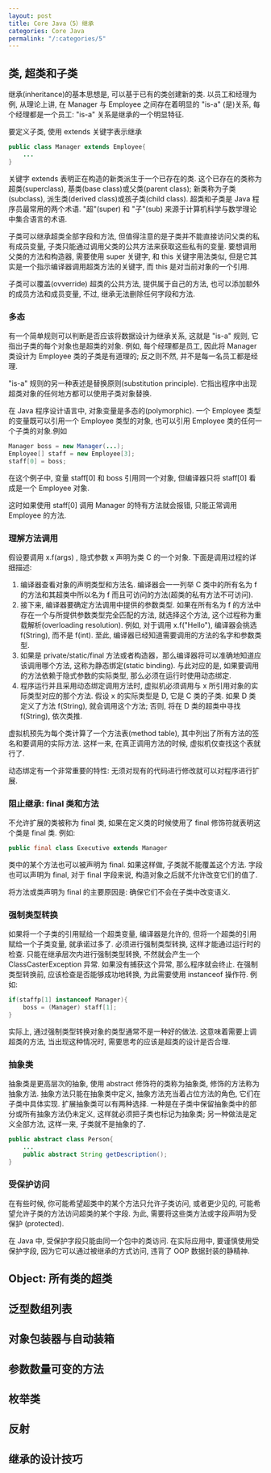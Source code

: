 ```yaml
---
layout: post
title: Core Java（5）继承
categories: Core Java
permalink: "/:categories/5"
---
```


## 类, 超类和子类

继承(inheritance)的基本思想是, 可以基于已有的类创建新的类. 以员工和经理为例, 从理论上讲, 在 Manager 与 Employee 之间存在着明显的 "is-a" (是)关系, 每个经理都是一个员工: "is-a" 关系是继承的一个明显特征.

要定义子类, 使用 extends 关键字表示继承
```java
public class Manager extends Employee{
    ...
}
```

关键字 extends 表明正在构造的新类派生于一个已存在的类. 这个已存在的类称为超类(superclass), 基类(base class)或父类(parent class); 新类称为子类(subclass), 派生类(derived class)或孩子类(child class). 超类和子类是 Java 程序员最常用的两个术语. "超"(super) 和 "子"(sub) 来源于计算机科学与数学理论中集合语言的术语.

子类可以继承超类全部字段和方法, 但值得注意的是子类并不能直接访问父类的私有成员变量, 子类只能通过调用父类的公共方法来获取这些私有的变量. 要想调用父类的方法和构造器, 需要使用 super 关键字, 和 this 关键字用法类似, 但是它其实是一个指示编译器调用超类方法的关键字, 而 this 是对当前对象的一个引用.

子类可以覆盖(ovverride) 超类的公共方法, 提供属于自己的方法, 也可以添加额外的成员方法和成员变量, 不过, 继承无法删除任何字段和方法.

### 多态

有一个简单规则可以判断是否应该将数据设计为继承关系, 这就是 "is-a" 规则, 它指出子类的每个对象也是超类的对象. 例如, 每个经理都是员工, 因此将 Manager 类设计为 Employee 类的子类是有道理的; 反之则不然, 并不是每一名员工都是经理.

"is-a" 规则的另一种表述是替换原则(substitution principle). 它指出程序中出现超类对象的任何地方都可以使用子类对象替换.

在 Java 程序设计语言中, 对象变量是多态的(polymorphic). 一个 Employee 类型的变量既可以引用一个 Employee 类型的对象, 也可以引用 Employee 类的任何一个子类的对象.例如
```java
Manager boss = new Manager(...);
Employee[] staff = new Employee[3];
staff[0] = boss;
```

在这个例子中, 变量 staff[0] 和 boss 引用同一个对象, 但编译器只将 staff[0] 看成是一个 Employee 对象.

这时如果使用 staff[0] 调用 Manager 的特有方法就会报错, 只能正常调用 Employee 的方法.

### 理解方法调用

假设要调用 x.f(args) , 隐式参数 x 声明为类 C 的一个对象. 下面是调用过程的详细描述:

1. 编译器查看对象的声明类型和方法名. 编译器会一一列举 C 类中的所有名为 f 的方法和其超类中所以名为 f 而且可访问的方法(超类的私有方法不可访问).
2. 接下来, 编译器要确定方法调用中提供的参数类型. 如果在所有名为 f 的方法中存在一个与所提供参数类型完全匹配的方法, 就选择这个方法, 这个过程称为重载解析(overloading resolution). 例如, 对于调用 x.f("Hello"), 编译器会挑选 f(String), 而不是 f(int). 至此, 编译器已经知道需要调用的方法的名字和参数类型.
3. 如果是 private/static/final 方法或者构造器，那么编译器将可以准确地知道应该调用哪个方法, 这称为静态绑定(static binding). 与此对应的是, 如果要调用的方法依赖于隐式参数的实际类型, 那么必须在运行时使用动态绑定.
4. 程序运行并且采用动态绑定调用方法时, 虚拟机必须调用与 x 所引用对象的实际类型对应的那个方法. 假设 x 的实际类型是 D, 它是 C 类的子类. 如果 D 类定义了方法 f(String), 就会调用这个方法; 否则, 将在 D 类的超类中寻找 f(String), 依次类推.
 
虚拟机预先为每个类计算了一个方法表(method table), 其中列出了所有方法的签名和要调用的实际方法. 这样一来, 在真正调用方法的时候, 虚拟机仅查找这个表就行了.

动态绑定有一个非常重要的特性: 无须对现有的代码进行修改就可以对程序进行扩展. 

### 阻止继承: final 类和方法

不允许扩展的类被称为 final 类, 如果在定义类的时候使用了 final 修饰符就表明这个类是 final 类. 例如:
```java
public final class Executive extends Manager
```
类中的某个方法也可以被声明为 final. 如果这样做, 子类就不能覆盖这个方法. 字段也可以声明为 final, 对于 final 字段来说, 构造对象之后就不允许改变它们的值了.

将方法或类声明为 final 的主要原因是: 确保它们不会在子类中改变语义.

### 强制类型转换

如果将一个子类的引用赋给一个超类变量, 编译器是允许的, 但将一个超类的引用赋给一个子类变量, 就承诺过多了. 必须进行强制类型转换, 这样才能通过运行时的检查. 只能在继承层次内进行强制类型转换, 不然就会产生一个 ClassCasterException 异常. 如果没有捕获这个异常, 那么程序就会终止. 在强制类型转换前, 应该检查是否能够成功地转换, 为此需要使用 instanceof 操作符. 例如:
```java
if(staffp[1] instanceof Manager){
    boss = (Manager) staff[1];
}
```

实际上, 通过强制类型转换对象的类型通常不是一种好的做法. 这意味着需要上调超类的方法, 当出现这种情况时, 需要思考的应该是超类的设计是否合理.

### 抽象类

抽象类是更高层次的抽象, 使用 abstract 修饰符的类称为抽象类, 修饰的方法称为抽象方法. 抽象方法只能在抽象类中定义, 抽象方法充当着占位方法的角色, 它们在子类中具体实现. 扩展抽象类可以有两种选择. 一种是在子类中保留抽象类中的部分或所有抽象方法仍未定义, 这样就必须把子类也标记为抽象类; 另一种做法是定义全部方法, 这样一来, 子类就不是抽象的了.
```java
public abstract class Person{
    ...
    public abstract String getDescription();
}
```

### 受保护访问

在有些时候, 你可能希望超类中的某个方法只允许子类访问, 或者更少见的, 可能希望允许子类的方法访问超类的某个字段. 为此, 需要将这些类方法或字段声明为受保护 (protected).

在 Java 中, 受保护字段只能由同一个包中的类访问. 在实际应用中, 要谨慎使用受保护字段, 因为它可以通过被继承的方式访问, 违背了 OOP 数据封装的静精神.

## Object: 所有类的超类

## 泛型数组列表

## 对象包装器与自动装箱

## 参数数量可变的方法

## 枚举类

## 反射

## 继承的设计技巧